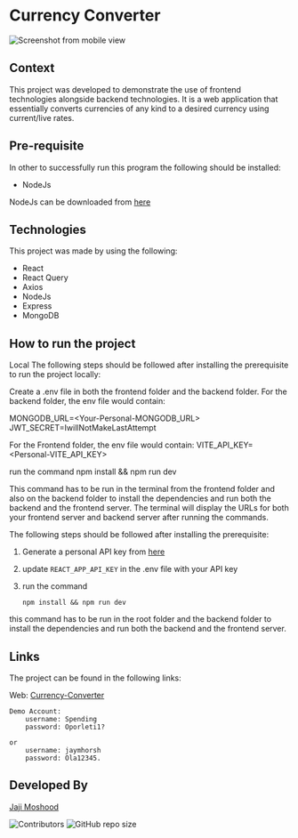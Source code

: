 # Currency Converter

![Screenshot from mobile view](https://res.cloudinary.com/dbkthd6ck/image/upload/v1706092369/Screenshot_127_jvidfl.png)

## Context

This project was developed to demonstrate the use of frontend technologies alongside backend technologies. It is a web application that essentially converts currencies of any kind to a desired currency using current/live rates.

## Pre-requisite

In other to successfully run this program the following should be installed:

- NodeJs

NodeJs can be downloaded from [here](https://nodejs.org/en/download)

## Technologies

This project was made by using the following:

- React
- React Query
- Axios
- NodeJs
- Express
- MongoDB

## How to run the project
Local
The following steps should be followed after installing the prerequisite to run the project locally:

Create a .env file in both the frontend folder and the backend folder. For the backend folder, the env file would contain:

MONGODB_URL=<Your-Personal-MONGODB_URL>
JWT_SECRET=IwillNotMakeLastAttempt

For the Frontend folder, the env file would contain:
VITE_API_KEY=<Personal-VITE_API_KEY>

run the command
npm install && npm run dev

This command has to be run in the terminal from the frontend folder and also on the backend folder to install the dependencies and run both the backend and the frontend server. The terminal will display the URLs for both your frontend server and backend server after running the commands.

The following steps should be followed after installing the prerequisite:
1. Generate a personal API key from [here](https://apilayer.com/marketplace/fixer-api)

2. update `REACT_APP_API_KEY` in the .env file with your API key

3. run the command

   `npm install && npm run dev`

this command has to be run in the root folder and the backend folder to install the dependencies and run both the backend and the frontend server.

## Links

The project can be found in the following links:

Web: [Currency-Converter](https://currency-converts.vercel.app)

    Demo Account:
        username: Spending
        password: Oporleti1?

    or
        username: jaymhorsh
        password: Ola12345.

## Developed By

[Jaji Moshood](https://github.com/jaymhorsh)

![Contributors](https://img.shields.io/github/contributors/jaymhorsh/currency-converter?logoColor=green&style=plastic) ![GitHub repo size](https://img.shields.io/github/repo-size/jaymhorsh/currency-converter)






